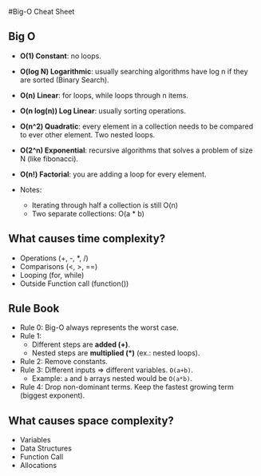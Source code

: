 #Big-O Cheat Sheet

## Big O

* **O(1) Constant**: no loops.
* **O(log N) Logarithmic**: usually searching algorithms have log n if they are sorted (Binary Search).
* **O(n) Linear**: for loops, while loops through n items.
* **O(n log(n)) Log Linear**: usually sorting operations.
* **O(n^2) Quadratic**: every element in a collection needs to be compared to
  ever other element. Two nested loops.
* **O(2^n) Exponential**: recursive algorithms that solves a problem of size N
  (like fibonacci).
* **O(n!) Factorial**: you are adding a loop for every element.

* Notes:
  * Iterating through half a collection is still O(n)
  * Two separate collections: O(a * b)

## What causes time complexity?

* Operations (+, -, *, /)
* Comparisons (<, >, ==)
* Looping (for, while)
* Outside Function call (function())

## Rule Book

* Rule 0: Big-O always represents the worst case.
* Rule 1:
  * Different steps are **added (+)**.
  * Nested steps are **multiplied (*)** (ex.: nested loops).
* Rule 2: Remove constants.
* Rule 3: Different inputs => different variables. `O(a+b)`.
  * Example: `a` and `b` arrays nested would be `O(a*b)`.
* Rule 4: Drop non-dominant terms. Keep the fastest growing term (biggest exponent).

## What causes space complexity?

* Variables
* Data Structures
* Function Call
* Allocations
